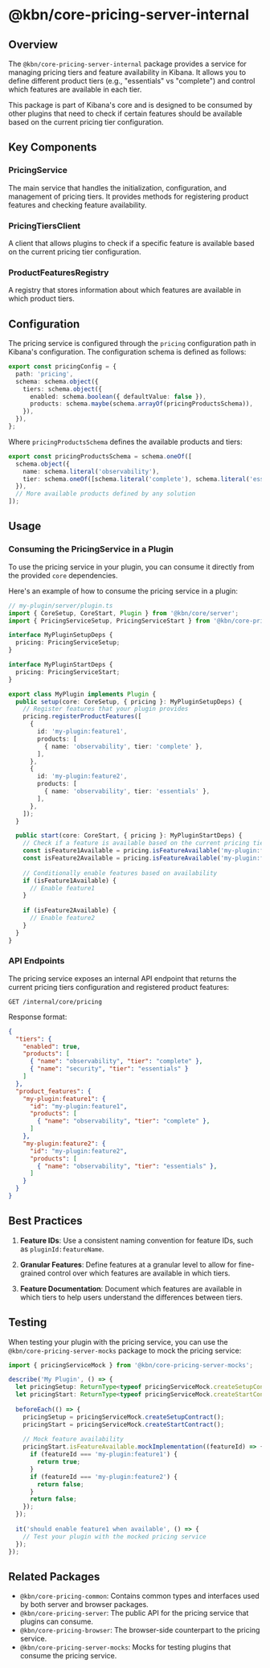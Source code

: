 # @kbn/core-pricing-server-internal

## Overview

The `@kbn/core-pricing-server-internal` package provides a service for managing pricing tiers and feature availability in Kibana. It allows you to define different product tiers (e.g., "essentials" vs "complete") and control which features are available in each tier.

This package is part of Kibana's core and is designed to be consumed by other plugins that need to check if certain features should be available based on the current pricing tier configuration.

## Key Components

### PricingService

The main service that handles the initialization, configuration, and management of pricing tiers. It provides methods for registering product features and checking feature availability.

### PricingTiersClient

A client that allows plugins to check if a specific feature is available based on the current pricing tier configuration.

### ProductFeaturesRegistry

A registry that stores information about which features are available in which product tiers.

## Configuration

The pricing service is configured through the `pricing` configuration path in Kibana's configuration. The configuration schema is defined as follows:

```typescript
export const pricingConfig = {
  path: 'pricing',
  schema: schema.object({
    tiers: schema.object({
      enabled: schema.boolean({ defaultValue: false }),
      products: schema.maybe(schema.arrayOf(pricingProductsSchema)),
    }),
  }),
};
```

Where `pricingProductsSchema` defines the available products and tiers:

```typescript
export const pricingProductsSchema = schema.oneOf([
  schema.object({
    name: schema.literal('observability'),
    tier: schema.oneOf([schema.literal('complete'), schema.literal('essentials')]),
  }),
  // More available products defined by any solution
]);
```

## Usage

### Consuming the PricingService in a Plugin

To use the pricing service in your plugin, you can consume it directly from the provided `core` dependencies.

Here's an example of how to consume the pricing service in a plugin:

```typescript
// my-plugin/server/plugin.ts
import { CoreSetup, CoreStart, Plugin } from '@kbn/core/server';
import { PricingServiceSetup, PricingServiceStart } from '@kbn/core-pricing-server';

interface MyPluginSetupDeps {
  pricing: PricingServiceSetup;
}

interface MyPluginStartDeps {
  pricing: PricingServiceStart;
}

export class MyPlugin implements Plugin {
  public setup(core: CoreSetup, { pricing }: MyPluginSetupDeps) {
    // Register features that your plugin provides
    pricing.registerProductFeatures([
      {
        id: 'my-plugin:feature1',
        products: [
          { name: 'observability', tier: 'complete' },
        ],
      },
      {
        id: 'my-plugin:feature2',
        products: [
          { name: 'observability', tier: 'essentials' },
        ],
      },
    ]);
  }

  public start(core: CoreStart, { pricing }: MyPluginStartDeps) {
    // Check if a feature is available based on the current pricing tier
    const isFeature1Available = pricing.isFeatureAvailable('my-plugin:feature1');
    const isFeature2Available = pricing.isFeatureAvailable('my-plugin:feature2');
    
    // Conditionally enable features based on availability
    if (isFeature1Available) {
      // Enable feature1
    }
    
    if (isFeature2Available) {
      // Enable feature2
    }
  }
}
```

### API Endpoints

The pricing service exposes an internal API endpoint that returns the current pricing tiers configuration and registered product features:

```
GET /internal/core/pricing
```

Response format:

```json
{
  "tiers": {
    "enabled": true,
    "products": [
      { "name": "observability", "tier": "complete" },
      { "name": "security", "tier": "essentials" }
    ]
  },
  "product_features": {
    "my-plugin:feature1": {
      "id": "my-plugin:feature1",
      "products": [
        { "name": "observability", "tier": "complete" },
      ]
    },
    "my-plugin:feature2": {
      "id": "my-plugin:feature2",
      "products": [
        { "name": "observability", "tier": "essentials" },
      ]
    }
  }
}
```

## Best Practices

1. **Feature IDs**: Use a consistent naming convention for feature IDs, such as `pluginId:featureName`.

2. **Granular Features**: Define features at a granular level to allow for fine-grained control over which features are available in which tiers.

3. **Feature Documentation**: Document which features are available in which tiers to help users understand the differences between tiers.

## Testing

When testing your plugin with the pricing service, you can use the `@kbn/core-pricing-server-mocks` package to mock the pricing service:

```typescript
import { pricingServiceMock } from '@kbn/core-pricing-server-mocks';

describe('My Plugin', () => {
  let pricingSetup: ReturnType<typeof pricingServiceMock.createSetupContract>;
  let pricingStart: ReturnType<typeof pricingServiceMock.createStartContract>;
  
  beforeEach(() => {
    pricingSetup = pricingServiceMock.createSetupContract();
    pricingStart = pricingServiceMock.createStartContract();
    
    // Mock feature availability
    pricingStart.isFeatureAvailable.mockImplementation((featureId) => {
      if (featureId === 'my-plugin:feature1') {
        return true;
      }
      if (featureId === 'my-plugin:feature2') {
        return false;
      }
      return false;
    });
  });
  
  it('should enable feature1 when available', () => {
    // Test your plugin with the mocked pricing service
  });
});
```

## Related Packages

- `@kbn/core-pricing-common`: Contains common types and interfaces used by both server and browser packages.
- `@kbn/core-pricing-server`: The public API for the pricing service that plugins can consume.
- `@kbn/core-pricing-browser`: The browser-side counterpart to the pricing service.
- `@kbn/core-pricing-server-mocks`: Mocks for testing plugins that consume the pricing service.
